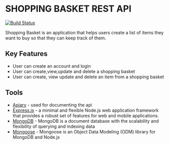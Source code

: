# SHOPPING BASKET REST API

[![Build Status](https://travis-ci.org/sendistephen/shopping_basket_api.svg?branch=develop)](https://travis-ci.org/sendistephen/shopping_basket_api)

Shopping Basket is an application that helps users create a list of items they want to buy so that they can keep track of them.

## Key Features

- User can create an account and login
- User can create,view,update and delete a shopping basket
- User can create, view update and delete an item from a shopping basket

## Tools

- [Apiary](https://apiary.io/) - used for documenting the api
- [Express.js](https://expressjs.com/) - a minimal and flexible Node.js web application framework that provides a robust set of features for web and mobile applications.
- [MongoDB](https://www.mongodb.com/) - MongoDB is a document database with the scalability and flexibility of querying and indexing data
- [Mongoose](https://mongoosejs.com) - Mongoose is an Object Data Modeling (ODM) library for MongoDB and Node.js
